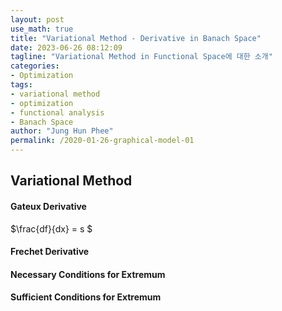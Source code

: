 ```yaml
---
layout: post
use_math: true
title: "Variational Method - Derivative in Banach Space"
date: 2023-06-26 08:12:09
tagline: "Variational Method in Functional Space에 대한 소개"
categories:
- Optimization
tags:
- variational method
- optimization
- functional analysis
- Banach Space
author: "Jung Hun Phee"
permalink: /2020-01-26-graphical-model-01
---
```


## Variational Method

#### Gateux Derivative
$\frac{df}{dx} = s $

#### Frechet Derivative

#### Necessary Conditions for Extremum

#### Sufficient Conditions for Extremum


